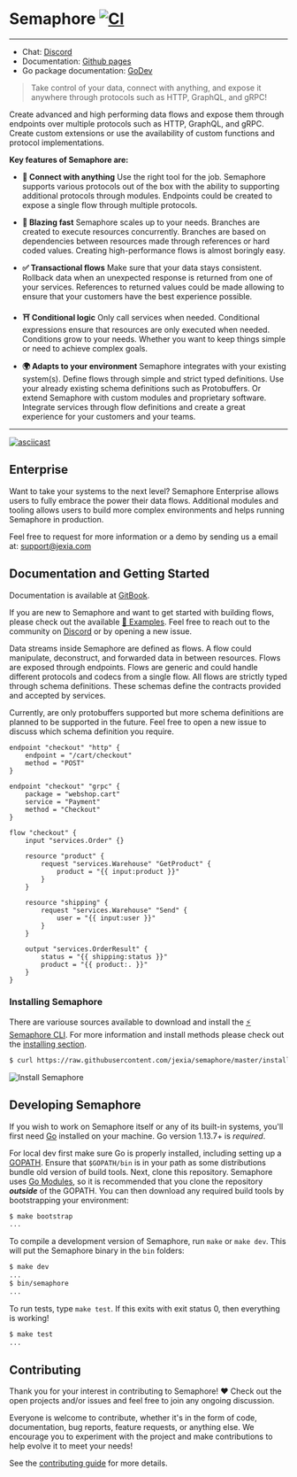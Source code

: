 # Semaphore [![CI](https://github.com/jexia/semaphore/workflows/Go%20CI/badge.svg)](https://github.com/jexia/semaphore/actions?query=workflow%3A%22Go+CI%22)

----

- Chat: [Discord](https://chat.jexia.com)
- Documentation: [Github pages](https://jexia.github.io/semaphore/)
- Go package documentation: [GoDev](https://pkg.go.dev/github.com/jexia/semaphore)

> Take control of your data, connect with anything, and expose it anywhere through protocols such as HTTP, GraphQL, and gRPC!

Create advanced and high performing data flows and expose them through endpoints over multiple protocols such as HTTP, GraphQL, and gRPC.
Create custom extensions or use the availability of custom functions and protocol implementations.

**Key features of Semaphore are:**

* **🔗 Connect with anything** Use the right tool for the job.
  Semaphore supports various protocols out of the box with
  the ability to supporting additional protocols through
  modules. Endpoints could be created to expose a single
  flow through multiple protocols.

* **🚀 Blazing fast** Semaphore scales up to your needs. Branches
  are created to execute resources concurrently. Branches are
  based on dependencies between resources made through
  references or hard coded values. Creating high-performance
  flows is almost boringly easy.

* **✅ Transactional flows** Make sure that your data stays consistent.
  Rollback data when an unexpected response is returned from
  one of your services. References to returned values could be
  made allowing to ensure that your customers have the best experience
  possible.

* **⛩️ Conditional logic** Only call services when needed.
  Conditional expressions ensure that resources are only
  executed when needed. Conditions grow to your needs.
  Whether you want to keep things simple or need to achieve
  complex goals.

* **🌍 Adapts to your environment** Semaphore integrates
  with your existing system(s). Define flows through
  simple and strict typed definitions. Use your already
  existing schema definitions such as Protobuffers. Or
  extend Semaphore with custom modules and proprietary
  software. Integrate services through flow definitions
  and create a great experience for your customers and
  your teams.
  
----

[![asciicast](https://asciinema.org/a/344280.svg)](https://asciinema.org/a/344280)

## Enterprise

Want to take your systems to the next level?
Semaphore Enterprise allows users to fully embrace the power their data flows.
Additional modules and tooling allows users to build more complex environments and helps running Semaphore in production.

Feel free to request for more information or a demo by sending us a email at:
support@jexia.com

## Documentation and Getting Started

Documentation is available at [GitBook](https://jexia.gitbook.io/semaphore/).

If you are new to Semaphore and want to get started with building flows, please
check out the available [🚀 Examples](https://github.com/jexia/semaphore/tree/master/examples).
Feel free to reach out to the community on [Discord](https://chat.jexia.com) or by opening a new issue.

Data streams inside Semaphore are defined as flows. A flow could manipulate,
deconstruct, and forwarded data in between resources. Flows are exposed through
endpoints. Flows are generic and could handle different protocols and codecs
from a single flow. All flows are strictly typed through schema definitions.
These schemas define the contracts provided and accepted by services.

Currently, are only protobuffers supported but more schema definitions are
planned to be supported in the future. Feel free to open a new issue to discuss
which schema definition you require.

```hcl
endpoint "checkout" "http" {
	endpoint = "/cart/checkout"
	method = "POST"
}

endpoint "checkout" "grpc" {
	package = "webshop.cart"
	service = "Payment"
	method = "Checkout"
}

flow "checkout" {
	input "services.Order" {}

	resource "product" {
		request "services.Warehouse" "GetProduct" {
			product = "{{ input:product }}"
		}
	}

	resource "shipping" {
		request "services.Warehouse" "Send" {
			user = "{{ input:user }}"
		}
	}

	output "services.OrderResult" {
		status = "{{ shipping:status }}"
		product = "{{ product:. }}"
	}
}
```

### Installing Semaphore

There are variouse sources available to download and install the [⚡ Semaphore CLI](https://github.com/jexia/semaphore/tree/master/cmd/semaphore). For more information and install methods please check out the [installing section](https://github.com/jexia/semaphore/tree/master/cmd/semaphore#installing).

```sh
$ curl https://raw.githubusercontent.com/jexia/semaphore/master/install.sh | sh
```

![Install Semaphore](https://user-images.githubusercontent.com/3440116/88109404-bf256800-cbaa-11ea-964e-55b089e57cd7.gif)

## Developing Semaphore

If you wish to work on Semaphore itself or any of its built-in systems, you'll
first need [Go](https://www.golang.org) installed on your machine. Go version
1.13.7+ is *required*.

For local dev first make sure Go is properly installed, including setting up a
[GOPATH](https://golang.org/doc/code.html#GOPATH). Ensure that `$GOPATH/bin` is in
your path as some distributions bundle old version of build tools. Next, clone this
repository. Semaphore uses [Go Modules](https://github.com/golang/go/wiki/Modules),
so it is recommended that you clone the repository ***outside*** of the GOPATH.
You can then download any required build tools by bootstrapping your environment:

```sh
$ make bootstrap
...
```

To compile a development version of Semaphore, run `make` or `make dev`. This will
put the Semaphore binary in the `bin` folders:

```sh
$ make dev
...
$ bin/semaphore
...
```

To run tests, type `make test`. If
this exits with exit status 0, then everything is working!

```sh
$ make test
...
```

## Contributing

Thank you for your interest in contributing to Semaphore! ❤
Check out the open projects and/or issues and feel free to join any ongoing discussion.

Everyone is welcome to contribute, whether it's in the form of code, documentation, bug reports, feature requests, or anything else. We encourage you to experiment with the project and make contributions to help evolve it to meet your needs!

See the [contributing guide](https://github.com/jexia/semaphore/blob/master/CONTRIBUTING.md) for more details.
